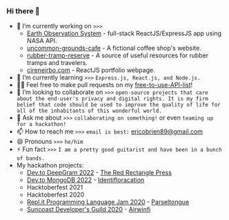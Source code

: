 ### Hi there 👋


- 🔭 I’m currently working on `>>>` 
    - [Earth Observation System](https://github.com/cireneirbo/Earth-Observation-System) - full-stack ReactJS/ExpressJS app using NASA API.
    - [uncommon-grounds-cafe](https://github.com/cireneirbo/uncommon-grounds-cafe) - A fictional coffee shop's website.
    - [rubber-tramp-reserve](https://github.com/cireneirbo/rubber-tramp-reserve) - A source of useful resources for rubber tramps and travelers.
    - [cireneirbo.com](https://github.com/cireneirbo/cireneirbo.com) - ReactJS portfolio webpage.
- 🌱 I’m currently learning `>>>` `Express.js, React.js, and Node.js.`
- 🐱‍🏍 Feel free to make pull requests on my [free-to-use-API-list](https://github.com/cireneirbo/free-to-use-API-list)!
- 👯 I’m looking to collaborate on `>>>` `open-source projects that care about the end-user's privacy and digital rights. It is my firm belief that code should be used to improve the quality of life for all of the inhabitants of this wonderful world.`
- 💬 Ask me about `>>>` `collaborating on something!` or even `teaming up for a hackathon!`
- 📫 How to reach me `>>>` `email is best:` ericobrien89@gmail.com
- 😄 Pronouns `>>>` `he/him`
- ⚡ Fun fact `>>>` `I am a pretty good guitarist and have been in a bunch of bands.`
- My hackathon projects:
    - [Dev.to DeepGram 2022](https://developers.deepgram.com/events/dev-to-hackathon-2022/) - [The Red Rectangle Press]()
    - [Dev.to MongoDB 2022](https://dev.to/devteam/announcing-the-mongodb-atlas-hackathon-on-dev-4b6m) - [Identifloracation]()
    - Hacktoberfest 2021
    - Hacktoberfest 2020
    - [Repl.it Programming Language Jam 2020](https://replit.com/talk/announcements/Programming-Language-Jam-Let-the-hacking-begin/49105) - [Parseltongue]()
    - [Suncoast Developer's Guild 2020](https://hack.suncoast.io/) - [Airwinfi]()
